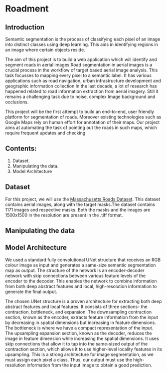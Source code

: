 # Roadment

## Introduction
Semantic segmentation is the process of classifying each pixel of an image into distinct classes using deep learning. This aids in identifying regions in an image where certain objects reside.

The aim of this project is to build a web application which will identify and segment roads in aerial images.Road segmentation in aerial images is a crucial process in the workflow of target based aerial image analysis. This task focusses to mapping every pixel to a semantic label. It has various applications such as road navigation, urban infrastructure development and geographic information collection.In the last decade, a lot of research has happened related to road information extraction from aerial imagery. Still it remains a challenging task due to noise, complex Image background and occlusions.

This project will be the first attempt to build an end-to-end, user friendly platform for segmentation of roads. Moreover existing technologies such as Google Maps rely on human effort for annotation of their maps. Our project aims at automating the task of pointing out the roads in such maps, which require frequent updates and checking. 

## Contents:
1. Dataset.
2. Manipulating the data.
3. Model Architecture

## Dataset
For this project, we will use the [Massachusetts Roads Dataset](https://www.kaggle.com/balraj98/massachusetts-roads-dataset). This dataset contains aerial images, along with the target masks.The dataset contains 1171 images and respective masks. Both the masks and the images are 1500x1500 in the resolution are present in the .tiff format. 

## Manipulating the data


## Model Architecture
We used a standard fully convolutional UNet structure that receives an RGB colour image as input and generates a same-size semantic segmentation map as output. The structure of the network is an encoder-decoder network with skip connections between various feature levels of the encoder to the decoder. This enables the network to combine information from both deep abstract features and local, high-resolution information to generate the final output.

The chosen UNet structure is a proven architecture for extracting both deep abstract features and local features. It consists of three sections- the contraction, bottleneck, and expansion. The downsampling contraction section, known as the encoder, extracts feature information from the input by decreasing in spatial dimensions but increasing in feature dimensions. The bottleneck is where we have a compact representation of the input. The upsampling expansion section, known as the decoder, reduces the image in feature dimension while increasing the spatial dimensions. It uses skip connections that allow it to tap into the same-sized output of the contraction section, which allows it to use higher-level locality features in its upsampling. This is a strong architecture for image segmentation, as we must assign each pixel a class. Thus, our output must use the high-resolution information from the input image to obtain a good prediction.
